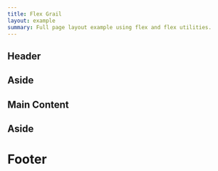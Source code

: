 ```yaml
---
title: Flex Grail
layout: example
summary: Full page layout example using flex and flex utilities.
---
```


<div class="flex flex--column">
  <section class="p-3 background--navy flex--center-content">
    <h1 class="">Header</h1>
  </section>
  <main class="block-container flex--grow">
    <aside class="block lg-tablet-up-2 background--med-blue flex--center-content">
      <h1 class="">Aside</h1>
    </aside>
    <section class="block lg-tablet-up-8 flex--center-content py-5">
      <h1 class="text-base">Main Content</h1>
    </section>
    <aside class="block lg-tablet-up-2 background--med-blue flex--center-content">
      <h1 class="">Aside</h1>
    </aside>
  </main>
  <footer class="p-3 background--light flex--center-content">
    <h1 class="">Footer</h1>
  </footer>
</div>